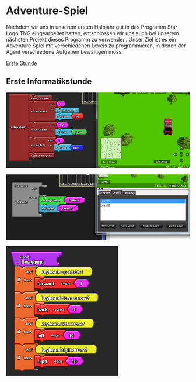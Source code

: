 # Adventure-Spiel

Nachdem wir uns in unserem ersten Halbjahr gut in das Programm Star Logo TNG eingearbeitet hatten, entschlossen wir uns auch bei unserem  nächsten Projekt dieses Programm zu verwenden. 
Unser Ziel ist es ein Adventure Spiel mit verschiedenen Levels zu programmieren, in denen der Agent verschiedene Aufgaben bewältigen muss.

[Erste Stunde](#eins)

## Erste Informatikstunde<a name="eins"></a>

![screenshot1](Bilder/Screenshot01.png "1")

![screenshot2](Bilder/Screenshot02.png "2")

![screenshot3](Bilder/Screenshot03.png "3")
